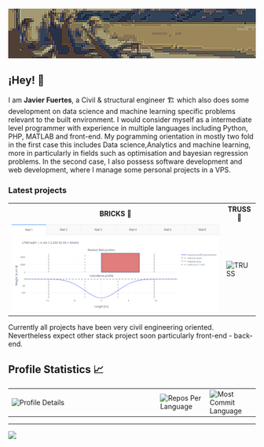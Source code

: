 [![Bowser-Hopper](https://raw.githubusercontent.com/JavFuertes/Bowser-Hopper/main/pixelated_hopper.gif)](https://github.com/JavFuertes/Bowser-Hopper)

## ¡Hey! 👋
I am **Javier Fuertes**, a Civil & structural engineer 🏗️ which also does some development on data science and machine learning specific problems relevant to the built environment. I would consider myself as a intermediate level programmer with experience in multiple languages including Python, PHP, MATLAB and front-end. My pogramming orientation in mostly two fold in the first case this includes Data science,Analytics and machine learning, more in particularly in fields such as optimisation and bayesian regression problems. In the second case, I also possess software development and web development, where I manage some personal projects in a VPS.

### Latest projects

<table style="width:100; table-layout:fixed">
  <tr>
    <th>BRICKS 🧱</th>
    <th>TRUSS 🌉</th>
  </tr>
  <tr>
    <td>		
        <img src="https://raw.githubusercontent.com/JavFuertes/BRICKS/main/_data/fig/LTSM_assess.png" />		
	</td>
    <td>
        <img src="https://raw.githubusercontent.com/JavFuertes/TRUSS1/main/reading/Figures/solution_approach/Truss_convegence.gif" alt="TRUSS" />
	</td>
  </tr>
</table>

Currently all projects have been very civil engineering oriented. Nevertheless expect other stack project soon particularly front-end - back-end.


## Profile Statistics 📈

<table>
    <tr>
        <td width="60%"><img src="http://github-profile-summary-cards.vercel.app/api/cards/profile-details?username=JavFuertes&theme=github_dark" alt="Profile Details" style="width:100%;"></td>
        <td width="20%"><img src="http://github-profile-summary-cards.vercel.app/api/cards/repos-per-language?username=JavFuertes&theme=github_dark" alt="Repos Per Language" style="width:100%;"></td>
        <td width="20%"><img src="http://github-profile-summary-cards.vercel.app/api/cards/most-commit-language?username=JavFuertes&theme=github_dark" alt="Most Commit Language" style="width:100%;"></td>
    </tr>
</table>

---
![](https://komarev.com/ghpvc/?username=JavFuertes)


